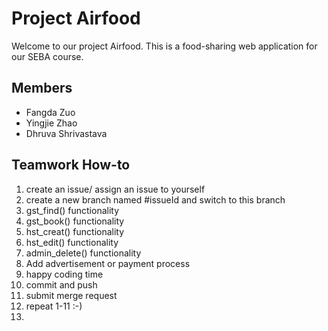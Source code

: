 # Project Airfood
Welcome to our project Airfood. This is a food-sharing web application for our SEBA course.
## Members
- Fangda Zuo
- Yingjie Zhao
- Dhruva Shrivastava

## Teamwork How-to
1. create an issue/ assign an issue to yourself
2. create a new branch named #issueId and switch to this branch
3. gst_find() functionality
4. gst_book() functionality
5. hst_creat() functionality
6. hst_edit() functionality
7. admin_delete() functionality
8. Add advertisement or payment process
9. happy coding time
10. commit and push
11. submit merge request
12. repeat 1-11 :-)
13. 